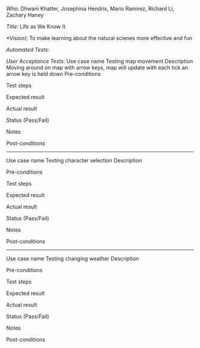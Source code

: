 *Who*: Dhwani Khatter, Josephina Hendrix, Mario Ramirez, Richard Li, Zachary Haney

*Title*: Life as We Know It

*Vision(: To make learning about the natural scienes more effective and fun

*Automated Tests*:

*User Acceptance Tests*:
Use case name
	Testing map movement
Description
	Moving around on map  with arrow keys, map will update with each tick an arrow key is held down
Pre-conditions

Test steps

Expected result

Actual result

Status (Pass/Fail)

Notes

Post-conditions

___

Use case name
  Testing character selection
Description
	
Pre-conditions

Test steps

Expected result

Actual result

Status (Pass/Fail)

Notes

Post-conditions

___
Use case name
	Testing changing weather
Description
	
Pre-conditions

Test steps

Expected result

Actual result

Status (Pass/Fail)

Notes

Post-conditions



